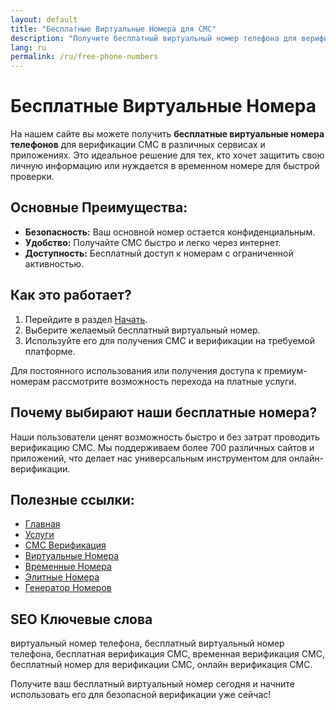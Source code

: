 ```yaml
---
layout: default
title: "Бесплатные Виртуальные Номера для СМС"
description: "Получите бесплатный виртуальный номер телефона для верификации СМС без риска для личной информации."
lang: ru
permalink: /ru/free-phone-numbers
---
```


# Бесплатные Виртуальные Номера

На нашем сайте вы можете получить **бесплатные виртуальные номера телефонов** для верификации СМС в различных сервисах и приложениях. Это идеальное решение для тех, кто хочет защитить свою личную информацию или нуждается в временном номере для быстрой проверки.

## Основные Преимущества:
- **Безопасность:** Ваш основной номер остается конфиденциальным.
- **Удобство:** Получайте СМС быстро и легко через интернет.
- **Доступность:** Бесплатный доступ к номерам с ограниченной активностью.

## Как это работает?
1. Перейдите в раздел [Начать](https://sms-activate.app/get-started).
2. Выберите желаемый бесплатный виртуальный номер.
3. Используйте его для получения СМС и верификации на требуемой платформе.

Для постоянного использования или получения доступа к премиум-номерам рассмотрите возможность перехода на платные услуги.

## Почему выбирают наши бесплатные номера?
Наши пользователи ценят возможность быстро и без затрат проводить верификацию СМС. Мы поддерживаем более 700 различных сайтов и приложений, что делает нас универсальным инструментом для онлайн-верификации.

## Полезные ссылки:
- [Главная](/ru/)
- [Услуги](/ru/services)
- [СМС Верификация](/ru/sms-verification)
- [Виртуальные Номера](/ru/virtual-phone-numbers)
- [Временные Номера](/ru/temporary-phone-numbers)
- [Элитные Номера](/ru/elite-phone-numbers)
- [Генератор Номеров](/ru/phone-number-generator)

## SEO Ключевые слова
виртуальный номер телефона, бесплатный виртуальный номер телефона, бесплатная верификация СМС, временная верификация СМС, бесплатный номер для верификации СМС, онлайн верификация СМС.

Получите ваш бесплатный виртуальный номер сегодня и начните использовать его для безопасной верификации уже сейчас!
